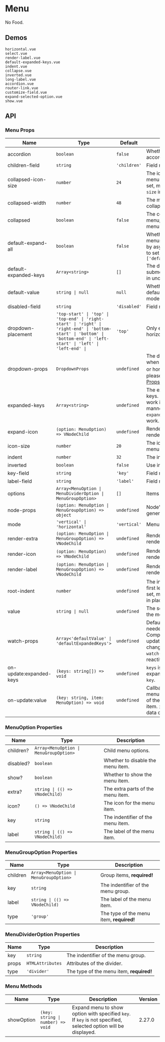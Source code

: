 # Menu

<!--single-column-->

No Food.

## Demos

```demo
horizontal.vue
select.vue
render-label.vue
default-expanded-keys.vue
indent.vue
collapse.vue
inverted.vue
long-label.vue
accordion.vue
router-link.vue
customize-field.vue
expand-selected-option.vue
show.vue
```

## API

### Menu Props

| Name | Type | Default | Description | Version |
| --- | --- | --- | --- | --- |
| accordion | `boolean` | `false` | Whether to use accordion mode. |  |
| children-field | `string` | `'children'` | Field name of children. |  |
| collapsed-icon-size | `number` | `24` | The icon size when menu is collapsed. If not set, menu will use `icon-size` in place of it. |  |
| collapsed-width | `number` | `48` | The menu width after collapsed. |  |
| collapsed | `boolean` | `false` | The collapsed status of menu, only works when menu is vertical. |  |
| default-expand-all | `boolean` | `false` | Whether to expand all menus,when get options by async method, need to set `watch-props` to be `['defaultExpandedKeys']` |  |
| default-expanded-keys | `Array<string>` | `[]` | The default expanded submenu keys of menu in uncontrolled manner. |  |
| default-value | `string \| null` | `null` | Whether selected by default in uncontrolled mode. |  |
| disabled-field | `string` | `'disabled'` | Field name of disabled. | NEXT_VETSION |
| dropdown-placement | `'top-start' \| 'top' \| 'top-end' \| 'right-start' \| 'right' \| 'right-end' \| 'bottom-start' \| 'bottom' \| 'bottom-end' \| 'left-start' \| 'left' \| 'left-end' \| ` | `'top'` | Only effective in horizontal mode. |  |
| dropdown-props | `DropdownProps` | `undefined` | The dropdown's props when menu is collapsed or horizontal mode，please see [Dropdown Props](dropdown#Dropdown-Props) |  |
| expanded-keys | `Array<string>` | `undefined` | The expanded submenu keys. If set, menu will work in controlled manner and `default-expanded-names` won't work. |  |
| expand-icon | `(option: MenuOption) => VNodeChild` | `undefined` | Render function that renders all expand icon. |  |
| icon-size | `number` | `20` | The icon size when menu is not collapsed. |  |
| indent | `number` | `32` | The indent of menu. |  |
| inverted | `boolean` | `false` | Use inverted style. |  |
| key-field | `string` | `'key'` | Field name of key. |  |
| label-field | `string` | `'label'` | Field name of label. |  |
| options | `Array<MenuOption \| MenuDividerOption \| MenuGroupOption>` | `[]` | Items data of menu. |  |
| node-props | `(option: MenuOption \| MenuGroupOption) => object` | `undefined` | Node's DOM attrs generator. | 2.28.3 |
| mode | `'vertical' \| 'horizontal'` | `'vertical'` | Menu layout. |  |
| render-extra | `(option: MenuOption \| MenuGroupOption) => VNodeChild` | `undefined` | Render function that renders all extras. |  |
| render-icon | `(option: MenuOption) => VNodeChild` | `undefined` | Render function that renders all icons. |  |
| render-label | `(option: MenuOption \| MenuGroupOption) => VNodeChild` | `undefined` | Render function that renders all labels. |  |
| root-indent | `number` | `undefined` | The indent of menu's first level children. If not set, menu will use `indent` in place of it. |  |
| value | `string \| null` | `undefined` | The selected item key of the menu. |  |
| watch-props | `Array<'defaultValue' \| 'defaultExpandedKeys'>` | `undefined` | Default prop names that needed to be watched. Components will be updated after the prop is changed. Note: the `watch-props` itself is not reactive. |  |
| on-update:expanded-keys | `(keys: string[]) => void` | `undefined` | `keys` is the array of expanded menu options' `key`. |  |
| on-update:value | `(key: string, item: MenuOption) => void` | `undefined` | Callback when select a menu item. `key` is the `key` of the selected menu item. `item` is then original data of the menu item. |  |

### MenuOption Properties

| Name | Type | Description |
| --- | --- | --- |
| children? | `Array<MenuOption \| MenuGroupOption>` | Child menu options. |
| disabled? | `boolean` | Whether to disable the menu item. |
| show? | `boolean` | Whether to show the menu item. |
| extra? | `string \| (() => VNodeChild)` | The extra parts of the menu item. |
| icon? | `() => VNodeChild` | The icon for the menu item. |
| key | `string` | The indentifier of the menu item. |
| label | `string \| (() => VNodeChild)` | The label of the menu item. |

### MenuGroupOption Properties

| Name | Type | Description |
| --- | --- | --- |
| children | `Array<MenuOption \| MenuGroupOption>` | Group items, **required!** |
| key | `string` | The indentifier of the menu group. |
| label | `string \| (() => VNodeChild)` | The label of the menu item. |
| type | `'group'` | The type of the menu item, **required!** |

### MenuDividerOption Properties

| Name  | Type             | Description                              |
| ----- | ---------------- | ---------------------------------------- |
| key   | `string`         | The indentifier of the menu group.       |
| props | `HTMLAttributes` | Attributes of the divider.               |
| type  | `'divider'`      | The type of the menu item, **required!** |

### Menu Methods

| Name | Type | Description | Version |
| --- | --- | --- | --- |
| showOption | `(key: string \| number) => void` | Expand menu to show option with specified `key`. If `key` is not specified, selected option will be displayed. | 2.27.0 |
